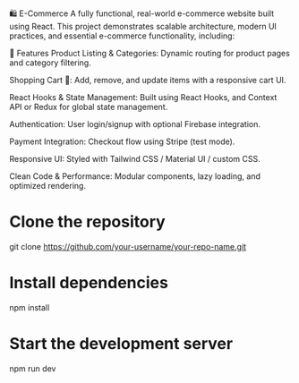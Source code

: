 🛍️ E-Commerce 
A fully functional, real-world e-commerce website built using React. This project demonstrates scalable architecture, modern UI practices, and essential e-commerce functionality, including:

🔧 Features
Product Listing & Categories: Dynamic routing for product pages and category filtering.

Shopping Cart 🛒: Add, remove, and update items with a responsive cart UI.

React Hooks & State Management: Built using React Hooks, and Context API or Redux for global state management.

Authentication: User login/signup with optional Firebase integration.

Payment Integration: Checkout flow using Stripe (test mode).

Responsive UI: Styled with Tailwind CSS / Material UI / custom CSS.

Clean Code & Performance: Modular components, lazy loading, and optimized rendering.

# Clone the repository
git clone https://github.com/your-username/your-repo-name.git

# Install dependencies
npm install

# Start the development server
npm run dev
